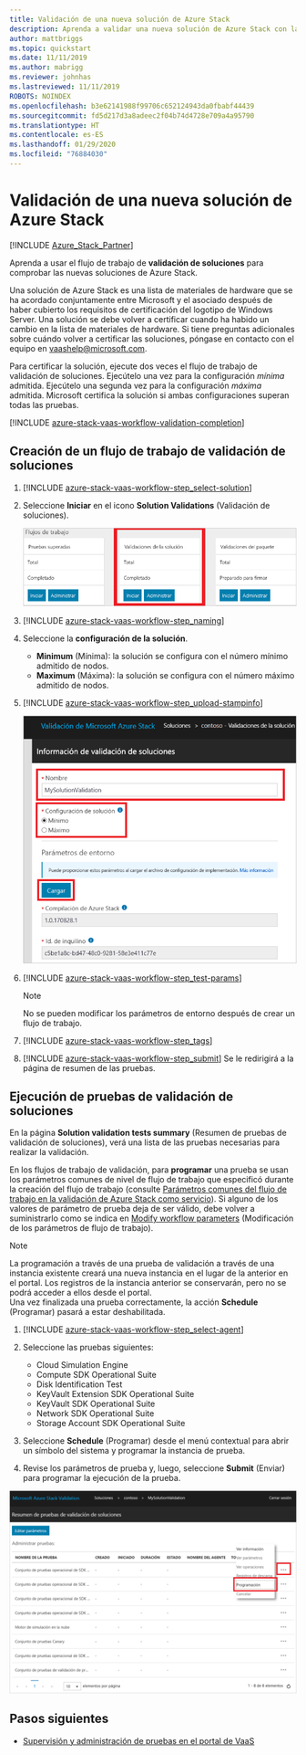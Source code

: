 ```yaml
---
title: Validación de una nueva solución de Azure Stack
description: Aprenda a validar una nueva solución de Azure Stack con la validación como servicio.
author: mattbriggs
ms.topic: quickstart
ms.date: 11/11/2019
ms.author: mabrigg
ms.reviewer: johnhas
ms.lastreviewed: 11/11/2019
ROBOTS: NOINDEX
ms.openlocfilehash: b3e62141988f99706c652124943da0fbabf44439
ms.sourcegitcommit: fd5d217d3a8adeec2f04b74d4728e709a4a95790
ms.translationtype: HT
ms.contentlocale: es-ES
ms.lasthandoff: 01/29/2020
ms.locfileid: "76884030"
---
```

# <a name="validate-a-new-azure-stack-solution"></a>Validación de una nueva solución de Azure Stack

[!INCLUDE [Azure_Stack_Partner](./includes/azure-stack-partner-appliesto.md)]

Aprenda a usar el flujo de trabajo de **validación de soluciones** para comprobar las nuevas soluciones de Azure Stack.

Una solución de Azure Stack es una lista de materiales de hardware que se ha acordado conjuntamente entre Microsoft y el asociado después de haber cubierto los requisitos de certificación del logotipo de Windows Server. Una solución se debe volver a certificar cuando ha habido un cambio en la lista de materiales de hardware. Si tiene preguntas adicionales sobre cuándo volver a certificar las soluciones, póngase en contacto con el equipo en [vaashelp@microsoft.com](mailto:vaashelp@microsoft.com).

Para certificar la solución, ejecute dos veces el flujo de trabajo de validación de soluciones. Ejecútelo una vez para la configuración *mínima* admitida. Ejecútelo una segunda vez para la configuración *máxima* admitida. Microsoft certifica la solución si ambas configuraciones superan todas las pruebas.

[!INCLUDE [azure-stack-vaas-workflow-validation-completion](includes/azure-stack-vaas-workflow-validation-completion.md)]

## <a name="create-a-solution-validation-workflow"></a>Creación de un flujo de trabajo de validación de soluciones

1. [!INCLUDE [azure-stack-vaas-workflow-step_select-solution](includes/azure-stack-vaas-workflow-step_select-solution.md)]

3. Seleccione **Iniciar** en el icono **Solution Validations** (Validación de soluciones).

    ![Icono de flujo de trabajo de validaciones de soluciones](media/tile_validation-solution.png)

4. [!INCLUDE [azure-stack-vaas-workflow-step_naming](includes/azure-stack-vaas-workflow-step_naming.md)]

5. Seleccione la **configuración de la solución**.
    - **Minimum** (Mínima): la solución se configura con el número mínimo admitido de nodos.
    - **Maximum** (Máxima): la solución se configura con el número máximo admitido de nodos.
6. [!INCLUDE [azure-stack-vaas-workflow-step_upload-stampinfo](includes/azure-stack-vaas-workflow-step_upload-stampinfo.md)]

    ![Información de la validación de soluciones](media/workflow_validation-solution_info.png)

7. [!INCLUDE [azure-stack-vaas-workflow-step_test-params](includes/azure-stack-vaas-workflow-step_test-params.md)]

    > [!NOTE]
    > No se pueden modificar los parámetros de entorno después de crear un flujo de trabajo.

8. [!INCLUDE [azure-stack-vaas-workflow-step_tags](includes/azure-stack-vaas-workflow-step_tags.md)]
9. [!INCLUDE [azure-stack-vaas-workflow-step_submit](includes/azure-stack-vaas-workflow-step_submit.md)]
    Se le redirigirá a la página de resumen de las pruebas.

## <a name="run-solution-validation-tests"></a>Ejecución de pruebas de validación de soluciones

En la página **Solution validation tests summary** (Resumen de pruebas de validación de soluciones), verá una lista de las pruebas necesarias para realizar la validación.

En los flujos de trabajo de validación, para **programar** una prueba se usan los parámetros comunes de nivel de flujo de trabajo que especificó durante la creación del flujo de trabajo (consulte [Parámetros comunes del flujo de trabajo en la validación de Azure Stack como servicio](azure-stack-vaas-parameters.md)). Si alguno de los valores de parámetro de prueba deja de ser válido, debe volver a suministrarlo como se indica en [Modify workflow parameters](azure-stack-vaas-monitor-test.md#change-workflow-parameters) (Modificación de los parámetros de flujo de trabajo).

> [!NOTE]
> La programación a través de una prueba de validación a través de una instancia existente creará una nueva instancia en el lugar de la anterior en el portal. Los registros de la instancia anterior se conservarán, pero no se podrá acceder a ellos desde el portal.  
Una vez finalizada una prueba correctamente, la acción **Schedule** (Programar) pasará a estar deshabilitada.

1. [!INCLUDE [azure-stack-vaas-workflow-step_select-agent](includes/azure-stack-vaas-workflow-step_select-agent.md)]

2. Seleccione las pruebas siguientes:
    - Cloud Simulation Engine
    - Compute SDK Operational Suite
    - Disk Identification Test
    - KeyVault Extension SDK Operational Suite
    - KeyVault SDK Operational Suite
    - Network SDK Operational Suite
    - Storage Account SDK Operational Suite

3. Seleccione **Schedule** (Programar) desde el menú contextual para abrir un símbolo del sistema y programar la instancia de prueba.

4. Revise los parámetros de prueba y, luego, seleccione **Submit** (Enviar) para programar la ejecución de la prueba.

![Programación de la prueba de validación de soluciones](media/workflow_validation-solution_schedule-test.png)

## <a name="next-steps"></a>Pasos siguientes

- [Supervisión y administración de pruebas en el portal de VaaS](azure-stack-vaas-monitor-test.md)